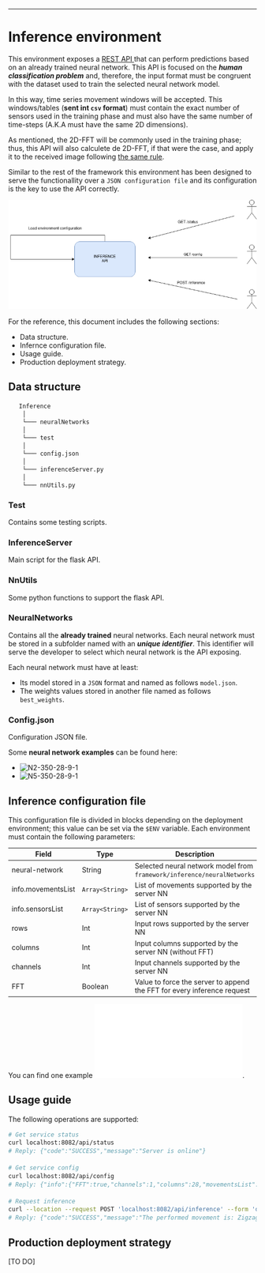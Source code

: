 -----------------------------------------

# Inference environment
This environment exposes a [REST API ](https://www.seobility.net/en/wiki/REST_API) that can perform predictions based on an already trained neural network. This API is focused on the ***human classification problem*** and, therefore, the input format must be congruent with the dataset used to train the selected neural network model.

In this way, time series movement windows will be accepted. This windows/tables (**sent int `csv` format**) must contain the exact number of sensors used in the training phase and must also have the same number of time-steps (A.K.A must have the same 2D dimensions).

As mentioned, the 2D-FFT will be commonly used in the training phase; thus, this API will also calculete de 2D-FFT, if that were the case, and apply it to the received image following [the same rule](../pre-process/doc/images/2DFFT.png).

Similar to the rest of the framework this environment has been designed to serve the functionallity over a `JSON configuration file` and its configuration is the key to use the API correctly.

![Usage_schema](doc/images/inference_api.png)

For the reference, this document includes the following sections:
- Data structure.
- Infernce configuration file.
- Usage guide.
- Production deployment strategy.

## Data structure
       Inference
        │
        └─── neuralNetworks
        │   
        └─── test
        │           
        └─── config.json
        │   
        └─── inferenceServer.py
        │   
        └─── nnUtils.py

### Test
Contains some testing scripts.

### InferenceServer
Main script for the flask API.

### NnUtils
Some python functions to support the flask API.

### NeuralNetworks
Contains all the **already trained** neural networks. Each neural network must be stored in a subfolder named with an ***unique identifier***. This identifier will serve the developer to select which neural network is the API exposing. 

Each neural network must have at least:

- Its model stored in a `JSON` format and named as follows `model.json`.
- The weights values stored in another file named as follows `best_weights`.

### Config.json
Configuration JSON file.

Some **neural network examples** can be found here:
- ![N2-350-28-9-1](neuralNetworks/N2-350-28-9-1)
- ![N5-350-28-9-1](neuralNetworks/N5-350-28-9-1)

## Inference configuration file
This configuration file is divided in blocks depending on the deployment environment; this value can be set via the `$ENV` variable. Each environment must contain the following parameters:

| Field | Type | Description |
| -------- |--------- | ----------- |
| neural-network  | String | Selected neural network model from `framework/inference/neuralNetworks`|
| info.movementsList  | `Array<String>`| List of movements supported by the server NN |
| info.sensorsList  | `Array<String>`| List of sensors supported by the server NN |
| rows  | Int | Input rows supported by the server NN |
| columns  | Int | Input columns supported by the server NN (without FFT) |
| channels  | Int | Input channels supported by the server NN |
| FFT | Boolean | Value to force the server to append the FFT for every inference request |

You can find one example ![here](config.json).

## Usage guide
The following operations are supported:
```sh
# Get service status
curl localhost:8082/api/status
# Reply: {"code":"SUCCESS","message":"Server is online"}

# Get service config
curl localhost:8082/api/config
# Reply: {"info":{"FFT":true,"channels":1,"columns":28,"movementsList":["FigureofEight","HighKneeJog","Jog","JumpingJacks","SpeedSkater","Static","Zigzag","Walk"],"rows":250,"sensorslist":["qRPV","qRTH","qRSK","qRFT","qLTH","qLSK","qLFT"]},"nueral-network":"N2-350-28-9-1"}

# Request inference
curl --location --request POST 'localhost:8082/api/inference' --form 'data_file=@"SOMEWHERE/S10-Zigzag-Orientationjoints-2-103.csv-0"'
# Reply: {"code":"SUCCESS","message":"The performed movement is: Zigzag"}
```

## Production deployment strategy
[TO DO]
